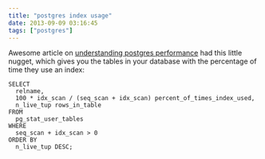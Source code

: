 ```yaml
---
title: "postgres index usage"
date: 2013-09-09 03:16:45
tags: ["postgres"]
---
```


<p>
Awesome article on <a href="http://www.craigkerstiens.com/2012/10/01/understanding-postgres-performance/">understanding postgres performance</a> had this little nugget, which gives you the tables in your database with the percentage of time they use an index:

```
SELECT 
  relname, 
  100 * idx_scan / (seq_scan + idx_scan) percent_of_times_index_used, 
  n_live_tup rows_in_table
FROM 
  pg_stat_user_tables
WHERE 
  seq_scan + idx_scan > 0 
ORDER BY 
  n_live_tup DESC;
```
</p>
